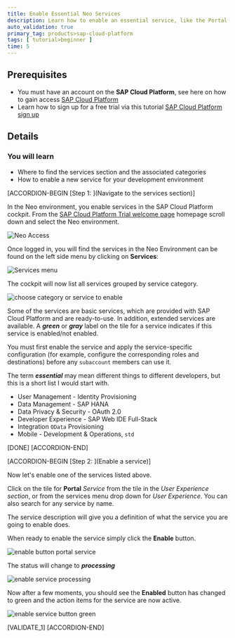 ```yaml
---
title: Enable Essential Neo Services
description: Learn how to enable an essential service, like the Portal service, in the SAP Cloud Platform Neo data center that you can use later for additional tutorials.
auto_validation: true
primary_tag: products>sap-cloud-platform
tags: [ tutorial>beginner ]
time: 5
---
```


## Prerequisites
 - You must have an account on the **SAP Cloud Platform**, see here on how to gain access [SAP Cloud Platform](https://cloudplatform.sap.com/index.html)
 - Learn how to sign up for a free trial via this tutorial [SAP Cloud Platform sign up](https://developers.sap.com/tutorials/hcp-create-trial-account.html)

## Details
### You will learn
  - Where to find the services section and the associated categories
  - How to enable a new service for your development environment

[ACCORDION-BEGIN [Step 1: ](Navigate to the services section)]

In the Neo environment, you enable services in the SAP Cloud Platform cockpit.  From the [SAP Cloud Platform Trial welcome page](https://cockpit.hanatrial.ondemand.com) homepage scroll down and select the Neo environment.

![Neo Access](neo-access.png)

Once logged in, you will find the services in the Neo Environment can be found on the left side menu by clicking on **Services**:

![Services menu](click-services-neo.png)

The cockpit will now list all services grouped by service category.

![choose category or service to enable](choose-category-or-service-to-enable.png)

Some of the services are basic services, which are provided with SAP Cloud Platform and are ready-to-use. In addition, extended services are available. A ***green*** or ***gray*** label on the tile for a service indicates if this service is enabled/not enabled.

You must first enable the service and apply the service-specific configuration (for example, configure the corresponding roles and destinations) before any `subaccount` members can use it.

The term ***essential*** may mean different things to different developers, but this is a short list I would start with.

- User Management - Identity Provisioning
- Data Management - SAP HANA
- Data Privacy & Security - OAuth 2.0
- Developer Experience - SAP Web IDE Full-Stack
- Integration `OData` Provisioning
- Mobile - Development & Operations, `std`

[DONE]
[ACCORDION-END]

[ACCORDION-BEGIN [Step 2: ](Enable a service)]

Now let's enable one of the services listed above.

Click on the tile for **Portal** *Service* from the tile in the *User Experience section*, or from the services menu drop down for *User Experience*. You can also search for any service by name.

The service description will give you a definition of what the service you are going to enable does.

When ready to enable the service simply click the **Enable** button.

![enable button portal service](enable-button-portal-service.png)

The status will change to ***processing***

![enable service processing](enable-service-processing.png)

Now after a few moments, you should see the **Enabled** button has changed to green and the action items for the service are now active.

![enable service button green](enable-service-button-green.png)

[VALIDATE_1]
[ACCORDION-END]
